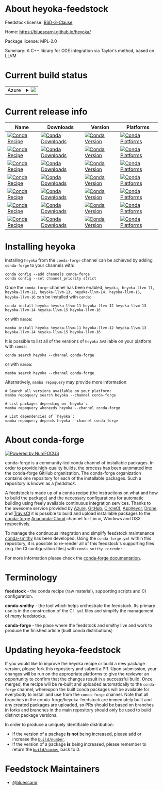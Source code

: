 About heyoka-feedstock
======================

Feedstock license: [BSD-3-Clause](https://github.com/conda-forge/heyoka-feedstock/blob/main/LICENSE.txt)

Home: https://bluescarni.github.io/heyoka/

Package license: MPL-2.0

Summary: A C++ library for ODE integration via Taylor's method, based on LLVM

Current build status
====================


<table>
    
  <tr>
    <td>Azure</td>
    <td>
      <details>
        <summary>
          <a href="https://dev.azure.com/conda-forge/feedstock-builds/_build/latest?definitionId=11487&branchName=main">
            <img src="https://dev.azure.com/conda-forge/feedstock-builds/_apis/build/status/heyoka-feedstock?branchName=main">
          </a>
        </summary>
        <table>
          <thead><tr><th>Variant</th><th>Status</th></tr></thead>
          <tbody><tr>
              <td>linux_64_llvm11llvmdev11</td>
              <td>
                <a href="https://dev.azure.com/conda-forge/feedstock-builds/_build/latest?definitionId=11487&branchName=main">
                  <img src="https://dev.azure.com/conda-forge/feedstock-builds/_apis/build/status/heyoka-feedstock?branchName=main&jobName=linux&configuration=linux%20linux_64_llvm11llvmdev11" alt="variant">
                </a>
              </td>
            </tr><tr>
              <td>linux_64_llvm12llvmdev12</td>
              <td>
                <a href="https://dev.azure.com/conda-forge/feedstock-builds/_build/latest?definitionId=11487&branchName=main">
                  <img src="https://dev.azure.com/conda-forge/feedstock-builds/_apis/build/status/heyoka-feedstock?branchName=main&jobName=linux&configuration=linux%20linux_64_llvm12llvmdev12" alt="variant">
                </a>
              </td>
            </tr><tr>
              <td>linux_64_llvm13llvmdev13</td>
              <td>
                <a href="https://dev.azure.com/conda-forge/feedstock-builds/_build/latest?definitionId=11487&branchName=main">
                  <img src="https://dev.azure.com/conda-forge/feedstock-builds/_apis/build/status/heyoka-feedstock?branchName=main&jobName=linux&configuration=linux%20linux_64_llvm13llvmdev13" alt="variant">
                </a>
              </td>
            </tr><tr>
              <td>linux_64_llvm14llvmdev14</td>
              <td>
                <a href="https://dev.azure.com/conda-forge/feedstock-builds/_build/latest?definitionId=11487&branchName=main">
                  <img src="https://dev.azure.com/conda-forge/feedstock-builds/_apis/build/status/heyoka-feedstock?branchName=main&jobName=linux&configuration=linux%20linux_64_llvm14llvmdev14" alt="variant">
                </a>
              </td>
            </tr><tr>
              <td>linux_64_llvm15llvmdev15</td>
              <td>
                <a href="https://dev.azure.com/conda-forge/feedstock-builds/_build/latest?definitionId=11487&branchName=main">
                  <img src="https://dev.azure.com/conda-forge/feedstock-builds/_apis/build/status/heyoka-feedstock?branchName=main&jobName=linux&configuration=linux%20linux_64_llvm15llvmdev15" alt="variant">
                </a>
              </td>
            </tr><tr>
              <td>linux_64_llvm16llvmdev16</td>
              <td>
                <a href="https://dev.azure.com/conda-forge/feedstock-builds/_build/latest?definitionId=11487&branchName=main">
                  <img src="https://dev.azure.com/conda-forge/feedstock-builds/_apis/build/status/heyoka-feedstock?branchName=main&jobName=linux&configuration=linux%20linux_64_llvm16llvmdev16" alt="variant">
                </a>
              </td>
            </tr><tr>
              <td>linux_aarch64_llvm11llvmdev11</td>
              <td>
                <a href="https://dev.azure.com/conda-forge/feedstock-builds/_build/latest?definitionId=11487&branchName=main">
                  <img src="https://dev.azure.com/conda-forge/feedstock-builds/_apis/build/status/heyoka-feedstock?branchName=main&jobName=linux&configuration=linux%20linux_aarch64_llvm11llvmdev11" alt="variant">
                </a>
              </td>
            </tr><tr>
              <td>linux_aarch64_llvm12llvmdev12</td>
              <td>
                <a href="https://dev.azure.com/conda-forge/feedstock-builds/_build/latest?definitionId=11487&branchName=main">
                  <img src="https://dev.azure.com/conda-forge/feedstock-builds/_apis/build/status/heyoka-feedstock?branchName=main&jobName=linux&configuration=linux%20linux_aarch64_llvm12llvmdev12" alt="variant">
                </a>
              </td>
            </tr><tr>
              <td>linux_aarch64_llvm13llvmdev13</td>
              <td>
                <a href="https://dev.azure.com/conda-forge/feedstock-builds/_build/latest?definitionId=11487&branchName=main">
                  <img src="https://dev.azure.com/conda-forge/feedstock-builds/_apis/build/status/heyoka-feedstock?branchName=main&jobName=linux&configuration=linux%20linux_aarch64_llvm13llvmdev13" alt="variant">
                </a>
              </td>
            </tr><tr>
              <td>linux_aarch64_llvm14llvmdev14</td>
              <td>
                <a href="https://dev.azure.com/conda-forge/feedstock-builds/_build/latest?definitionId=11487&branchName=main">
                  <img src="https://dev.azure.com/conda-forge/feedstock-builds/_apis/build/status/heyoka-feedstock?branchName=main&jobName=linux&configuration=linux%20linux_aarch64_llvm14llvmdev14" alt="variant">
                </a>
              </td>
            </tr><tr>
              <td>linux_aarch64_llvm15llvmdev15</td>
              <td>
                <a href="https://dev.azure.com/conda-forge/feedstock-builds/_build/latest?definitionId=11487&branchName=main">
                  <img src="https://dev.azure.com/conda-forge/feedstock-builds/_apis/build/status/heyoka-feedstock?branchName=main&jobName=linux&configuration=linux%20linux_aarch64_llvm15llvmdev15" alt="variant">
                </a>
              </td>
            </tr><tr>
              <td>linux_aarch64_llvm16llvmdev16</td>
              <td>
                <a href="https://dev.azure.com/conda-forge/feedstock-builds/_build/latest?definitionId=11487&branchName=main">
                  <img src="https://dev.azure.com/conda-forge/feedstock-builds/_apis/build/status/heyoka-feedstock?branchName=main&jobName=linux&configuration=linux%20linux_aarch64_llvm16llvmdev16" alt="variant">
                </a>
              </td>
            </tr><tr>
              <td>linux_ppc64le_llvm11llvmdev11</td>
              <td>
                <a href="https://dev.azure.com/conda-forge/feedstock-builds/_build/latest?definitionId=11487&branchName=main">
                  <img src="https://dev.azure.com/conda-forge/feedstock-builds/_apis/build/status/heyoka-feedstock?branchName=main&jobName=linux&configuration=linux%20linux_ppc64le_llvm11llvmdev11" alt="variant">
                </a>
              </td>
            </tr><tr>
              <td>linux_ppc64le_llvm12llvmdev12</td>
              <td>
                <a href="https://dev.azure.com/conda-forge/feedstock-builds/_build/latest?definitionId=11487&branchName=main">
                  <img src="https://dev.azure.com/conda-forge/feedstock-builds/_apis/build/status/heyoka-feedstock?branchName=main&jobName=linux&configuration=linux%20linux_ppc64le_llvm12llvmdev12" alt="variant">
                </a>
              </td>
            </tr><tr>
              <td>linux_ppc64le_llvm13llvmdev13</td>
              <td>
                <a href="https://dev.azure.com/conda-forge/feedstock-builds/_build/latest?definitionId=11487&branchName=main">
                  <img src="https://dev.azure.com/conda-forge/feedstock-builds/_apis/build/status/heyoka-feedstock?branchName=main&jobName=linux&configuration=linux%20linux_ppc64le_llvm13llvmdev13" alt="variant">
                </a>
              </td>
            </tr><tr>
              <td>linux_ppc64le_llvm14llvmdev14</td>
              <td>
                <a href="https://dev.azure.com/conda-forge/feedstock-builds/_build/latest?definitionId=11487&branchName=main">
                  <img src="https://dev.azure.com/conda-forge/feedstock-builds/_apis/build/status/heyoka-feedstock?branchName=main&jobName=linux&configuration=linux%20linux_ppc64le_llvm14llvmdev14" alt="variant">
                </a>
              </td>
            </tr><tr>
              <td>linux_ppc64le_llvm15llvmdev15</td>
              <td>
                <a href="https://dev.azure.com/conda-forge/feedstock-builds/_build/latest?definitionId=11487&branchName=main">
                  <img src="https://dev.azure.com/conda-forge/feedstock-builds/_apis/build/status/heyoka-feedstock?branchName=main&jobName=linux&configuration=linux%20linux_ppc64le_llvm15llvmdev15" alt="variant">
                </a>
              </td>
            </tr><tr>
              <td>linux_ppc64le_llvm16llvmdev16</td>
              <td>
                <a href="https://dev.azure.com/conda-forge/feedstock-builds/_build/latest?definitionId=11487&branchName=main">
                  <img src="https://dev.azure.com/conda-forge/feedstock-builds/_apis/build/status/heyoka-feedstock?branchName=main&jobName=linux&configuration=linux%20linux_ppc64le_llvm16llvmdev16" alt="variant">
                </a>
              </td>
            </tr><tr>
              <td>osx_64_llvm11llvmdev11</td>
              <td>
                <a href="https://dev.azure.com/conda-forge/feedstock-builds/_build/latest?definitionId=11487&branchName=main">
                  <img src="https://dev.azure.com/conda-forge/feedstock-builds/_apis/build/status/heyoka-feedstock?branchName=main&jobName=osx&configuration=osx%20osx_64_llvm11llvmdev11" alt="variant">
                </a>
              </td>
            </tr><tr>
              <td>osx_64_llvm12llvmdev12</td>
              <td>
                <a href="https://dev.azure.com/conda-forge/feedstock-builds/_build/latest?definitionId=11487&branchName=main">
                  <img src="https://dev.azure.com/conda-forge/feedstock-builds/_apis/build/status/heyoka-feedstock?branchName=main&jobName=osx&configuration=osx%20osx_64_llvm12llvmdev12" alt="variant">
                </a>
              </td>
            </tr><tr>
              <td>osx_64_llvm13llvmdev13</td>
              <td>
                <a href="https://dev.azure.com/conda-forge/feedstock-builds/_build/latest?definitionId=11487&branchName=main">
                  <img src="https://dev.azure.com/conda-forge/feedstock-builds/_apis/build/status/heyoka-feedstock?branchName=main&jobName=osx&configuration=osx%20osx_64_llvm13llvmdev13" alt="variant">
                </a>
              </td>
            </tr><tr>
              <td>osx_64_llvm14llvmdev14</td>
              <td>
                <a href="https://dev.azure.com/conda-forge/feedstock-builds/_build/latest?definitionId=11487&branchName=main">
                  <img src="https://dev.azure.com/conda-forge/feedstock-builds/_apis/build/status/heyoka-feedstock?branchName=main&jobName=osx&configuration=osx%20osx_64_llvm14llvmdev14" alt="variant">
                </a>
              </td>
            </tr><tr>
              <td>osx_64_llvm15llvmdev15</td>
              <td>
                <a href="https://dev.azure.com/conda-forge/feedstock-builds/_build/latest?definitionId=11487&branchName=main">
                  <img src="https://dev.azure.com/conda-forge/feedstock-builds/_apis/build/status/heyoka-feedstock?branchName=main&jobName=osx&configuration=osx%20osx_64_llvm15llvmdev15" alt="variant">
                </a>
              </td>
            </tr><tr>
              <td>osx_64_llvm16llvmdev16</td>
              <td>
                <a href="https://dev.azure.com/conda-forge/feedstock-builds/_build/latest?definitionId=11487&branchName=main">
                  <img src="https://dev.azure.com/conda-forge/feedstock-builds/_apis/build/status/heyoka-feedstock?branchName=main&jobName=osx&configuration=osx%20osx_64_llvm16llvmdev16" alt="variant">
                </a>
              </td>
            </tr><tr>
              <td>osx_arm64_llvm11llvmdev11</td>
              <td>
                <a href="https://dev.azure.com/conda-forge/feedstock-builds/_build/latest?definitionId=11487&branchName=main">
                  <img src="https://dev.azure.com/conda-forge/feedstock-builds/_apis/build/status/heyoka-feedstock?branchName=main&jobName=osx&configuration=osx%20osx_arm64_llvm11llvmdev11" alt="variant">
                </a>
              </td>
            </tr><tr>
              <td>osx_arm64_llvm12llvmdev12</td>
              <td>
                <a href="https://dev.azure.com/conda-forge/feedstock-builds/_build/latest?definitionId=11487&branchName=main">
                  <img src="https://dev.azure.com/conda-forge/feedstock-builds/_apis/build/status/heyoka-feedstock?branchName=main&jobName=osx&configuration=osx%20osx_arm64_llvm12llvmdev12" alt="variant">
                </a>
              </td>
            </tr><tr>
              <td>osx_arm64_llvm13llvmdev13</td>
              <td>
                <a href="https://dev.azure.com/conda-forge/feedstock-builds/_build/latest?definitionId=11487&branchName=main">
                  <img src="https://dev.azure.com/conda-forge/feedstock-builds/_apis/build/status/heyoka-feedstock?branchName=main&jobName=osx&configuration=osx%20osx_arm64_llvm13llvmdev13" alt="variant">
                </a>
              </td>
            </tr><tr>
              <td>osx_arm64_llvm14llvmdev14</td>
              <td>
                <a href="https://dev.azure.com/conda-forge/feedstock-builds/_build/latest?definitionId=11487&branchName=main">
                  <img src="https://dev.azure.com/conda-forge/feedstock-builds/_apis/build/status/heyoka-feedstock?branchName=main&jobName=osx&configuration=osx%20osx_arm64_llvm14llvmdev14" alt="variant">
                </a>
              </td>
            </tr><tr>
              <td>osx_arm64_llvm15llvmdev15</td>
              <td>
                <a href="https://dev.azure.com/conda-forge/feedstock-builds/_build/latest?definitionId=11487&branchName=main">
                  <img src="https://dev.azure.com/conda-forge/feedstock-builds/_apis/build/status/heyoka-feedstock?branchName=main&jobName=osx&configuration=osx%20osx_arm64_llvm15llvmdev15" alt="variant">
                </a>
              </td>
            </tr><tr>
              <td>osx_arm64_llvm16llvmdev16</td>
              <td>
                <a href="https://dev.azure.com/conda-forge/feedstock-builds/_build/latest?definitionId=11487&branchName=main">
                  <img src="https://dev.azure.com/conda-forge/feedstock-builds/_apis/build/status/heyoka-feedstock?branchName=main&jobName=osx&configuration=osx%20osx_arm64_llvm16llvmdev16" alt="variant">
                </a>
              </td>
            </tr><tr>
              <td>win_64_llvm12llvmdev12</td>
              <td>
                <a href="https://dev.azure.com/conda-forge/feedstock-builds/_build/latest?definitionId=11487&branchName=main">
                  <img src="https://dev.azure.com/conda-forge/feedstock-builds/_apis/build/status/heyoka-feedstock?branchName=main&jobName=win&configuration=win%20win_64_llvm12llvmdev12" alt="variant">
                </a>
              </td>
            </tr><tr>
              <td>win_64_llvm13llvmdev13</td>
              <td>
                <a href="https://dev.azure.com/conda-forge/feedstock-builds/_build/latest?definitionId=11487&branchName=main">
                  <img src="https://dev.azure.com/conda-forge/feedstock-builds/_apis/build/status/heyoka-feedstock?branchName=main&jobName=win&configuration=win%20win_64_llvm13llvmdev13" alt="variant">
                </a>
              </td>
            </tr><tr>
              <td>win_64_llvm14llvmdev14</td>
              <td>
                <a href="https://dev.azure.com/conda-forge/feedstock-builds/_build/latest?definitionId=11487&branchName=main">
                  <img src="https://dev.azure.com/conda-forge/feedstock-builds/_apis/build/status/heyoka-feedstock?branchName=main&jobName=win&configuration=win%20win_64_llvm14llvmdev14" alt="variant">
                </a>
              </td>
            </tr>
          </tbody>
        </table>
      </details>
    </td>
  </tr>
</table>

Current release info
====================

| Name | Downloads | Version | Platforms |
| --- | --- | --- | --- |
| [![Conda Recipe](https://img.shields.io/badge/recipe-heyoka-green.svg)](https://anaconda.org/conda-forge/heyoka) | [![Conda Downloads](https://img.shields.io/conda/dn/conda-forge/heyoka.svg)](https://anaconda.org/conda-forge/heyoka) | [![Conda Version](https://img.shields.io/conda/vn/conda-forge/heyoka.svg)](https://anaconda.org/conda-forge/heyoka) | [![Conda Platforms](https://img.shields.io/conda/pn/conda-forge/heyoka.svg)](https://anaconda.org/conda-forge/heyoka) |
| [![Conda Recipe](https://img.shields.io/badge/recipe-heyoka--llvm--11-green.svg)](https://anaconda.org/conda-forge/heyoka-llvm-11) | [![Conda Downloads](https://img.shields.io/conda/dn/conda-forge/heyoka-llvm-11.svg)](https://anaconda.org/conda-forge/heyoka-llvm-11) | [![Conda Version](https://img.shields.io/conda/vn/conda-forge/heyoka-llvm-11.svg)](https://anaconda.org/conda-forge/heyoka-llvm-11) | [![Conda Platforms](https://img.shields.io/conda/pn/conda-forge/heyoka-llvm-11.svg)](https://anaconda.org/conda-forge/heyoka-llvm-11) |
| [![Conda Recipe](https://img.shields.io/badge/recipe-heyoka--llvm--12-green.svg)](https://anaconda.org/conda-forge/heyoka-llvm-12) | [![Conda Downloads](https://img.shields.io/conda/dn/conda-forge/heyoka-llvm-12.svg)](https://anaconda.org/conda-forge/heyoka-llvm-12) | [![Conda Version](https://img.shields.io/conda/vn/conda-forge/heyoka-llvm-12.svg)](https://anaconda.org/conda-forge/heyoka-llvm-12) | [![Conda Platforms](https://img.shields.io/conda/pn/conda-forge/heyoka-llvm-12.svg)](https://anaconda.org/conda-forge/heyoka-llvm-12) |
| [![Conda Recipe](https://img.shields.io/badge/recipe-heyoka--llvm--13-green.svg)](https://anaconda.org/conda-forge/heyoka-llvm-13) | [![Conda Downloads](https://img.shields.io/conda/dn/conda-forge/heyoka-llvm-13.svg)](https://anaconda.org/conda-forge/heyoka-llvm-13) | [![Conda Version](https://img.shields.io/conda/vn/conda-forge/heyoka-llvm-13.svg)](https://anaconda.org/conda-forge/heyoka-llvm-13) | [![Conda Platforms](https://img.shields.io/conda/pn/conda-forge/heyoka-llvm-13.svg)](https://anaconda.org/conda-forge/heyoka-llvm-13) |
| [![Conda Recipe](https://img.shields.io/badge/recipe-heyoka--llvm--14-green.svg)](https://anaconda.org/conda-forge/heyoka-llvm-14) | [![Conda Downloads](https://img.shields.io/conda/dn/conda-forge/heyoka-llvm-14.svg)](https://anaconda.org/conda-forge/heyoka-llvm-14) | [![Conda Version](https://img.shields.io/conda/vn/conda-forge/heyoka-llvm-14.svg)](https://anaconda.org/conda-forge/heyoka-llvm-14) | [![Conda Platforms](https://img.shields.io/conda/pn/conda-forge/heyoka-llvm-14.svg)](https://anaconda.org/conda-forge/heyoka-llvm-14) |
| [![Conda Recipe](https://img.shields.io/badge/recipe-heyoka--llvm--15-green.svg)](https://anaconda.org/conda-forge/heyoka-llvm-15) | [![Conda Downloads](https://img.shields.io/conda/dn/conda-forge/heyoka-llvm-15.svg)](https://anaconda.org/conda-forge/heyoka-llvm-15) | [![Conda Version](https://img.shields.io/conda/vn/conda-forge/heyoka-llvm-15.svg)](https://anaconda.org/conda-forge/heyoka-llvm-15) | [![Conda Platforms](https://img.shields.io/conda/pn/conda-forge/heyoka-llvm-15.svg)](https://anaconda.org/conda-forge/heyoka-llvm-15) |
| [![Conda Recipe](https://img.shields.io/badge/recipe-heyoka--llvm--16-green.svg)](https://anaconda.org/conda-forge/heyoka-llvm-16) | [![Conda Downloads](https://img.shields.io/conda/dn/conda-forge/heyoka-llvm-16.svg)](https://anaconda.org/conda-forge/heyoka-llvm-16) | [![Conda Version](https://img.shields.io/conda/vn/conda-forge/heyoka-llvm-16.svg)](https://anaconda.org/conda-forge/heyoka-llvm-16) | [![Conda Platforms](https://img.shields.io/conda/pn/conda-forge/heyoka-llvm-16.svg)](https://anaconda.org/conda-forge/heyoka-llvm-16) |

Installing heyoka
=================

Installing `heyoka` from the `conda-forge` channel can be achieved by adding `conda-forge` to your channels with:

```
conda config --add channels conda-forge
conda config --set channel_priority strict
```

Once the `conda-forge` channel has been enabled, `heyoka, heyoka-llvm-11, heyoka-llvm-12, heyoka-llvm-13, heyoka-llvm-14, heyoka-llvm-15, heyoka-llvm-16` can be installed with `conda`:

```
conda install heyoka heyoka-llvm-11 heyoka-llvm-12 heyoka-llvm-13 heyoka-llvm-14 heyoka-llvm-15 heyoka-llvm-16
```

or with `mamba`:

```
mamba install heyoka heyoka-llvm-11 heyoka-llvm-12 heyoka-llvm-13 heyoka-llvm-14 heyoka-llvm-15 heyoka-llvm-16
```

It is possible to list all of the versions of `heyoka` available on your platform with `conda`:

```
conda search heyoka --channel conda-forge
```

or with `mamba`:

```
mamba search heyoka --channel conda-forge
```

Alternatively, `mamba repoquery` may provide more information:

```
# Search all versions available on your platform:
mamba repoquery search heyoka --channel conda-forge

# List packages depending on `heyoka`:
mamba repoquery whoneeds heyoka --channel conda-forge

# List dependencies of `heyoka`:
mamba repoquery depends heyoka --channel conda-forge
```


About conda-forge
=================

[![Powered by
NumFOCUS](https://img.shields.io/badge/powered%20by-NumFOCUS-orange.svg?style=flat&colorA=E1523D&colorB=007D8A)](https://numfocus.org)

conda-forge is a community-led conda channel of installable packages.
In order to provide high-quality builds, the process has been automated into the
conda-forge GitHub organization. The conda-forge organization contains one repository
for each of the installable packages. Such a repository is known as a *feedstock*.

A feedstock is made up of a conda recipe (the instructions on what and how to build
the package) and the necessary configurations for automatic building using freely
available continuous integration services. Thanks to the awesome service provided by
[Azure](https://azure.microsoft.com/en-us/services/devops/), [GitHub](https://github.com/),
[CircleCI](https://circleci.com/), [AppVeyor](https://www.appveyor.com/),
[Drone](https://cloud.drone.io/welcome), and [TravisCI](https://travis-ci.com/)
it is possible to build and upload installable packages to the
[conda-forge](https://anaconda.org/conda-forge) [Anaconda-Cloud](https://anaconda.org/)
channel for Linux, Windows and OSX respectively.

To manage the continuous integration and simplify feedstock maintenance
[conda-smithy](https://github.com/conda-forge/conda-smithy) has been developed.
Using the ``conda-forge.yml`` within this repository, it is possible to re-render all of
this feedstock's supporting files (e.g. the CI configuration files) with ``conda smithy rerender``.

For more information please check the [conda-forge documentation](https://conda-forge.org/docs/).

Terminology
===========

**feedstock** - the conda recipe (raw material), supporting scripts and CI configuration.

**conda-smithy** - the tool which helps orchestrate the feedstock.
                   Its primary use is in the construction of the CI ``.yml`` files
                   and simplify the management of *many* feedstocks.

**conda-forge** - the place where the feedstock and smithy live and work to
                  produce the finished article (built conda distributions)


Updating heyoka-feedstock
=========================

If you would like to improve the heyoka recipe or build a new
package version, please fork this repository and submit a PR. Upon submission,
your changes will be run on the appropriate platforms to give the reviewer an
opportunity to confirm that the changes result in a successful build. Once
merged, the recipe will be re-built and uploaded automatically to the
`conda-forge` channel, whereupon the built conda packages will be available for
everybody to install and use from the `conda-forge` channel.
Note that all branches in the conda-forge/heyoka-feedstock are
immediately built and any created packages are uploaded, so PRs should be based
on branches in forks and branches in the main repository should only be used to
build distinct package versions.

In order to produce a uniquely identifiable distribution:
 * If the version of a package **is not** being increased, please add or increase
   the [``build/number``](https://docs.conda.io/projects/conda-build/en/latest/resources/define-metadata.html#build-number-and-string).
 * If the version of a package **is** being increased, please remember to return
   the [``build/number``](https://docs.conda.io/projects/conda-build/en/latest/resources/define-metadata.html#build-number-and-string)
   back to 0.

Feedstock Maintainers
=====================

* [@bluescarni](https://github.com/bluescarni/)

